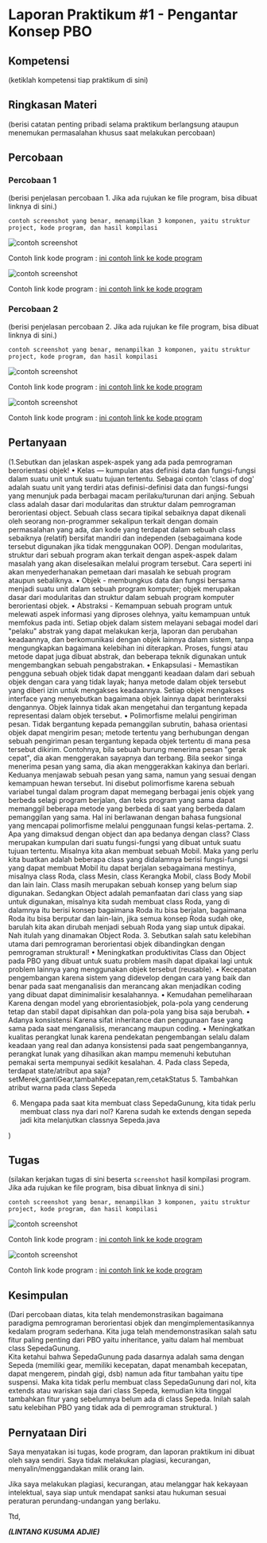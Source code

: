 # Laporan Praktikum #1 - Pengantar Konsep PBO

## Kompetensi

(ketiklah kompetensi tiap praktikum di sini)

## Ringkasan Materi

(berisi catatan penting pribadi selama praktikum berlangsung ataupun menemukan permasalahan khusus saat melakukan percobaan)

## Percobaan

### Percobaan 1

(berisi penjelasan percobaan 1. Jika ada rujukan ke file program, bisa dibuat linknya di sini.)

`contoh screenshot yang benar, menampilkan 3 komponen, yaitu struktur project, kode program, dan hasil kompilasi`

![contoh screenshot](img/Sepeda.PNG)

Contoh link kode program : [ini contoh link ke kode program](../../src/1_Pengantar_Konsep_PBO/Sepeda1841720193Lintang.java)

![contoh screenshot](img/SepedaDemo.PNG)

Contoh link kode program : [ini contoh link ke kode program](../../src/1_Pengantar_Konsep_PBO/SepedaDemoMain1841720193Lintang.java)

### Percobaan 2

(berisi penjelasan percobaan 2. Jika ada rujukan ke file program, bisa dibuat linknya di sini.)

`contoh screenshot yang benar, menampilkan 3 komponen, yaitu struktur project, kode program, dan hasil kompilasi`

![contoh screenshot](img/SepedaGunung.PNG)

Contoh link kode program : [ini contoh link ke kode program](../../src/1_Pengantar_Konsep_PBO/SepedaGunung1841720193Lintang.java)

![contoh screenshot](img/SepedaGunungDemo.PNG)

Contoh link kode program : [ini contoh link ke kode program](../../src/1_Pengantar_Konsep_PBO/SepedaGunungDemo1841720193Lintang.java)
## Pertanyaan

(1.Sebutkan dan jelaskan aspek-aspek yang ada pada pemrograman berorientasi objek!
•  Kelas — kumpulan atas definisi data dan fungsi-fungsi dalam suatu unit untuk suatu tujuan tertentu. Sebagai contoh 'class of dog' adalah suatu unit yang terdiri atas definisi-definisi data dan fungsi-fungsi yang menunjuk pada berbagai macam perilaku/turunan dari anjing. Sebuah class adalah dasar dari modularitas dan struktur dalam pemrograman berorientasi object. Sebuah class secara tipikal sebaiknya dapat dikenali oleh seorang non-programmer sekalipun terkait dengan domain permasalahan yang ada, dan kode yang terdapat dalam sebuah class sebaiknya (relatif) bersifat mandiri dan independen (sebagaimana kode tersebut digunakan jika tidak menggunakan OOP). Dengan modularitas, struktur dari sebuah program akan terkait dengan aspek-aspek dalam masalah yang akan diselesaikan melalui program tersebut. Cara seperti ini akan menyederhanakan pemetaan dari masalah ke sebuah program ataupun sebaliknya. 
•  Objek - membungkus data dan fungsi bersama menjadi suatu unit dalam sebuah program komputer; objek merupakan dasar dari modularitas dan struktur dalam sebuah program komputer berorientasi objek. 
•  Abstraksi - Kemampuan sebuah program untuk melewati aspek informasi yang diproses olehnya, yaitu kemampuan untuk memfokus pada inti. Setiap objek dalam sistem melayani sebagai model dari "pelaku" abstrak yang dapat melakukan kerja, laporan dan perubahan keadaannya, dan berkomunikasi dengan objek lainnya dalam sistem, tanpa mengungkapkan bagaimana kelebihan ini diterapkan. Proses, fungsi atau metode dapat juga dibuat abstrak, dan beberapa teknik digunakan untuk mengembangkan sebuah pengabstrakan. 
•  Enkapsulasi - Memastikan pengguna sebuah objek tidak dapat mengganti keadaan dalam dari sebuah objek dengan cara yang tidak layak; hanya metode dalam objek tersebut yang diberi izin untuk mengakses keadaannya. Setiap objek mengakses interface yang menyebutkan bagaimana objek lainnya dapat berinteraksi dengannya. Objek lainnya tidak akan mengetahui dan tergantung kepada representasi dalam objek tersebut. 
•  Polimorfisme melalui pengiriman pesan. Tidak bergantung kepada pemanggilan subrutin, bahasa orientasi objek dapat mengirim pesan; metode tertentu yang berhubungan dengan sebuah pengiriman pesan tergantung kepada objek tertentu di mana pesa tersebut dikirim. Contohnya, bila sebuah burung menerima pesan "gerak cepat", dia akan menggerakan sayapnya dan terbang. Bila seekor singa menerima pesan yang sama, dia akan menggerakkan kakinya dan berlari. Keduanya menjawab sebuah pesan yang sama, namun yang sesuai dengan kemampuan hewan tersebut. Ini disebut polimorfisme karena sebuah variabel tungal dalam program dapat memegang berbagai jenis objek yang berbeda selagi program berjalan, dan teks program yang sama dapat memanggil beberapa metode yang berbeda di saat yang berbeda dalam pemanggilan yang sama. Hal ini berlawanan dengan bahasa fungsional yang mencapai polimorfisme melalui penggunaan fungsi kelas-pertama.
2. Apa yang dimaksud dengan object dan apa bedanya dengan class?
Class merupakan kumpulan dari suatu fungsi-fungsi yang dibuat untuk suatu tujuan tertentu. Misalnya kita akan membuat sebuah Mobil. Maka yang perlu kita buatkan adalah beberapa class yang didalamnya berisi fungsi-fungsi yang dapat membuat Mobil itu dapat berjalan sebagaimana mestinya, misalnya class Roda, class Mesin, class Kerangka Mobil, class Body Mobil dan lain lain. Class masih merupakan sebuah konsep yang belum siap digunakan.
Sedangkan Object adalah pemanfaatan dari class yang siap untuk digunakan, misalnya kita sudah membuat class Roda, yang di dalamnya itu berisi konsep bagaimana Roda itu bisa berjalan, bagaimana Roda itu bisa berputar dan lain-lain, jika semua konsep Roda sudah oke, barulah kita akan dirubah menjadi sebuah Roda yang siap untuk dipakai. Nah itulah yang dinamakan Object Roda.
3. Sebutkan salah satu kelebihan utama dari pemrograman berorientasi objek dibandingkan dengan pemrograman struktural!
•	Meningkatkan produktivitas
Class dan Object pada PBO yang dibuat untuk suatu problem masih dapat dipakai lagi untuk problem lainnya yang menggunakan objek tersebut (reusable).
•	Kecepatan pengembangan
karena sistem yang didevelop dengan cara yang baik dan benar pada saat menganalisis dan merancang akan menjadikan coding yang dibuat dapat diminimalisir kesalahannya.
•	Kemudahan pemeliharaan
Karena dengan model yang ebrorientasiobjek, pola-pola yang cenderung tetap dan stabil dapat dipisahkan dan pola-pola yang bisa saja berubah.
•	Adanya konsistensi
Karena sifat inheritance dan penggunaan fase yang sama pada saat menganalisis, merancang maupun coding.
•	Meningkatkan kualitas perangkat lunak
karena pendekatan pengembangan selalu dalam keadaan yang real dan adanya konsistensi pada saat pengembangannya, perangkat lunak yang dihasilkan akan mampu memenuhi kebutuhan pemakai serta mempunyai sedikit kesalahan.
4. Pada class Sepeda, terdapat state/atribut apa saja?
setMerek,gantiGear,tambahKecepatan,rem,cetakStatus
5. Tambahkan atribut warna pada class Sepeda

6. Mengapa pada saat kita membuat class SepedaGunung, kita tidak perlu membuat class nya dari nol?
Karena sudah ke extends dengan sepeda jadi kita melanjutkan classnya Sepeda.java


)

## Tugas

(silakan kerjakan tugas di sini beserta `screenshot` hasil kompilasi program. Jika ada rujukan ke file program, bisa dibuat linknya di sini.)

`contoh screenshot yang benar, menampilkan 3 komponen, yaitu struktur project, kode program, dan hasil kompilasi`

![contoh screenshot](img/ApelKotaWisataBatu.PNG)

Contoh link kode program : [ini contoh link ke kode program](../../src/1_Pengantar_Konsep_PBO/ApelKotaWisataBatu1841720193Lintang.java)

![contoh screenshot](img/ApelKotaWisataBatuMain.PNG)

Contoh link kode program : [ini contoh link ke kode program](../../src/1_Pengantar_Konsep_PBO/ApelKotaWisataBatuMain1841720193Lintang.java)

## Kesimpulan

(Dari percobaan diatas, kita telah mendemonstrasikan bagaimana paradigma pemrograman berorientasi objek dan mengimplementasikannya kedalam program sederhana. Kita juga telah mendemonstrasikan salah satu fitur paling penting dari PBO yaitu inheritance, yaitu dalam hal membuat class SepedaGunung.  
Kita ketahui bahwa SepedaGunung pada dasarnya adalah sama dengan Sepeda (memiliki gear, memiliki kecepatan, dapat menambah kecepatan, dapat mengerem, pindah gigi, dsb) namun ada fitur tambahan yaitu tipe suspensi. Maka kita tidak perlu membuat class SepedaGunung dari nol, kita extends atau wariskan saja dari class Sepeda, kemudian kita tinggal tambahkan fitur yang sebelumnya belum ada di class Sepeda. Inilah salah satu kelebihan PBO yang tidak ada di pemrograman struktural. )

## Pernyataan Diri

Saya menyatakan isi tugas, kode program, dan laporan praktikum ini dibuat oleh saya sendiri. Saya tidak melakukan plagiasi, kecurangan, menyalin/menggandakan milik orang lain.

Jika saya melakukan plagiasi, kecurangan, atau melanggar hak kekayaan intelektual, saya siap untuk mendapat sanksi atau hukuman sesuai peraturan perundang-undangan yang berlaku.

Ttd,

***(LINTANG KUSUMA ADJIE)***